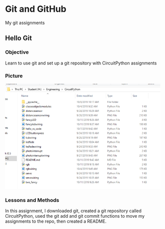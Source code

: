 # Git and GitHub
My git assignments

## Hello Git
### Objective
Learn to use git and set up a git repository with CircuitPython assignments
### Picture
![alt text](hellogitpic.PNG)
### Lessons and Methods
In this assignment, I downloaded git, created a git repository called CircuitPython, used the git add and git commit functions to move my assignments to the repo, then created a README.




